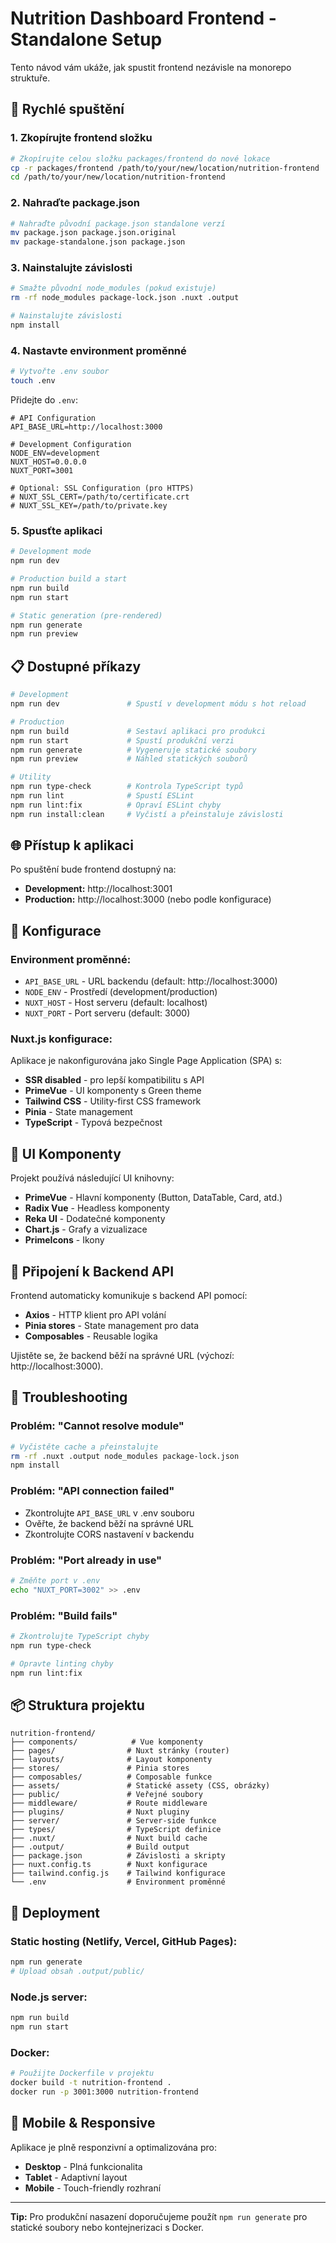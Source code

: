 # Nutrition Dashboard Frontend - Standalone Setup

Tento návod vám ukáže, jak spustit frontend nezávisle na monorepo struktuře.

## 🚀 Rychlé spuštění

### 1. Zkopírujte frontend složku
```bash
# Zkopírujte celou složku packages/frontend do nové lokace
cp -r packages/frontend /path/to/your/new/location/nutrition-frontend
cd /path/to/your/new/location/nutrition-frontend
```

### 2. Nahraďte package.json
```bash
# Nahraďte původní package.json standalone verzí
mv package.json package.json.original
mv package-standalone.json package.json
```

### 3. Nainstalujte závislosti
```bash
# Smažte původní node_modules (pokud existuje)
rm -rf node_modules package-lock.json .nuxt .output

# Nainstalujte závislosti
npm install
```

### 4. Nastavte environment proměnné
```bash
# Vytvořte .env soubor
touch .env
```

Přidejte do `.env`:
```env
# API Configuration
API_BASE_URL=http://localhost:3000

# Development Configuration
NODE_ENV=development
NUXT_HOST=0.0.0.0
NUXT_PORT=3001

# Optional: SSL Configuration (pro HTTPS)
# NUXT_SSL_CERT=/path/to/certificate.crt
# NUXT_SSL_KEY=/path/to/private.key
```

### 5. Spusťte aplikaci
```bash
# Development mode
npm run dev

# Production build a start
npm run build
npm run start

# Static generation (pre-rendered)
npm run generate
npm run preview
```

## 📋 Dostupné příkazy

```bash
# Development
npm run dev               # Spustí v development módu s hot reload

# Production
npm run build             # Sestaví aplikaci pro produkci
npm run start             # Spustí produkční verzi
npm run generate          # Vygeneruje statické soubory
npm run preview           # Náhled statických souborů

# Utility
npm run type-check        # Kontrola TypeScript typů
npm run lint              # Spustí ESLint
npm run lint:fix          # Opraví ESLint chyby
npm run install:clean     # Vyčistí a přeinstaluje závislosti
```

## 🌐 Přístup k aplikaci

Po spuštění bude frontend dostupný na:

- **Development:** http://localhost:3001
- **Production:** http://localhost:3000 (nebo podle konfigurace)

## 🔧 Konfigurace

### Environment proměnné:
- `API_BASE_URL` - URL backendu (default: http://localhost:3000)
- `NODE_ENV` - Prostředí (development/production)
- `NUXT_HOST` - Host serveru (default: localhost)
- `NUXT_PORT` - Port serveru (default: 3000)

### Nuxt.js konfigurace:
Aplikace je nakonfigurována jako Single Page Application (SPA) s:
- **SSR disabled** - pro lepší kompatibilitu s API
- **PrimeVue** - UI komponenty s Green theme
- **Tailwind CSS** - Utility-first CSS framework
- **Pinia** - State management
- **TypeScript** - Typová bezpečnost

## 🎨 UI Komponenty

Projekt používá následující UI knihovny:
- **PrimeVue** - Hlavní komponenty (Button, DataTable, Card, atd.)
- **Radix Vue** - Headless komponenty
- **Reka UI** - Dodatečné komponenty
- **Chart.js** - Grafy a vizualizace
- **PrimeIcons** - Ikony

## 🔗 Připojení k Backend API

Frontend automaticky komunikuje s backend API pomocí:
- **Axios** - HTTP klient pro API volání
- **Pinia stores** - State management pro data
- **Composables** - Reusable logika

Ujistěte se, že backend běží na správné URL (výchozí: http://localhost:3000).

## 🚨 Troubleshooting

### Problém: "Cannot resolve module"
```bash
# Vyčistěte cache a přeinstalujte
rm -rf .nuxt .output node_modules package-lock.json
npm install
```

### Problém: "API connection failed"
- Zkontrolujte `API_BASE_URL` v .env souboru
- Ověřte, že backend běží na správné URL
- Zkontrolujte CORS nastavení v backendu

### Problém: "Port already in use"
```bash
# Změňte port v .env
echo "NUXT_PORT=3002" >> .env
```

### Problém: "Build fails"
```bash
# Zkontrolujte TypeScript chyby
npm run type-check

# Opravte linting chyby
npm run lint:fix
```

## 📦 Struktura projektu

```
nutrition-frontend/
├── components/            # Vue komponenty
├── pages/                # Nuxt stránky (router)
├── layouts/              # Layout komponenty
├── stores/               # Pinia stores
├── composables/          # Composable funkce
├── assets/               # Statické assety (CSS, obrázky)
├── public/               # Veřejné soubory
├── middleware/           # Route middleware
├── plugins/              # Nuxt pluginy
├── server/               # Server-side funkce
├── types/                # TypeScript definice
├── .nuxt/                # Nuxt build cache
├── .output/              # Build output
├── package.json          # Závislosti a skripty
├── nuxt.config.ts        # Nuxt konfigurace
├── tailwind.config.js    # Tailwind konfigurace
└── .env                  # Environment proměnné
```

## 🚀 Deployment

### Static hosting (Netlify, Vercel, GitHub Pages):
```bash
npm run generate
# Upload obsah .output/public/
```

### Node.js server:
```bash
npm run build
npm run start
```

### Docker:
```bash
# Použijte Dockerfile v projektu
docker build -t nutrition-frontend .
docker run -p 3001:3000 nutrition-frontend
```

## 📱 Mobile & Responsive

Aplikace je plně responzivní a optimalizována pro:
- **Desktop** - Plná funkcionalita
- **Tablet** - Adaptivní layout
- **Mobile** - Touch-friendly rozhraní

---

**Tip:** Pro produkční nasazení doporučujeme použít `npm run generate` pro statické soubory nebo kontejnerizaci s Docker. 